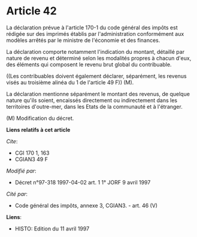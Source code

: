 # Article 42

La déclaration prévue à l'article 170-1 du code général des impôts est rédigée sur des imprimés établis par l'administration
conformément aux modèles arrêtés par le ministre de l'économie et des finances.

La déclaration comporte notamment l'indication du montant, détaillé par nature de revenu et déterminé selon les modalités
propres à chacun d'eux, des éléments qui composent le revenu brut global du contribuable.

((Les contribuables doivent également déclarer, séparément, les revenus visés au troisième alinéa du 1 de l'article 49 F))
(M).

La déclaration mentionne séparément le montant des revenus, de quelque nature qu'ils soient, encaissés directement ou
indirectement dans les territoires d'outre-mer, dans les Etats de la communauté et à l'étranger.

(M) Modification du décret.

**Liens relatifs à cet article**

_Cite_:

  - CGI 170 1, 163
  - CGIAN3 49 F

_Modifié par_:

  - Décret n°97-318 1997-04-02 art. 1 1° JORF 9 avril 1997

_Cité par_:

  - Code général des impôts, annexe 3, CGIAN3. - art. 46 (V)

**Liens**:

  - HISTO: Edition du 11 avril 1997
